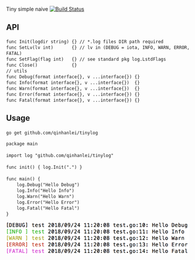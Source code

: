Tiny simple naive [![Build Status](https://travis-ci.org/qinhanlei/tinylog.svg?branch=master)](https://travis-ci.org/qinhanlei/tinylog)

## API
```golang
func Init(logdir string) {} // *.log files DIR path required
func SetLv(lv int)       {} // lv in (DEBUG = iota, INFO, WARN, ERROR, FATAL)
func SetFlag(flag int)   {} // see standard pkg log.LstdFlags
func Close()             {}
// utils
func Debug(format interface{}, v ...interface{}) {}
func Info(format interface{}, v ...interface{})  {}
func Warn(format interface{}, v ...interface{})  {}
func Error(format interface{}, v ...interface{}) {}
func Fatal(format interface{}, v ...interface{}) {}
```

## Usage
`go get github.com/qinhanlei/tinylog`
```golang
package main

import log "github.com/qinhanlei/tinylog"

func init() { log.Init(".") }

func main() {
	log.Debug("Hello Debug")
	log.Info("Hello Info")
	log.Warn("Hello Warn")
	log.Error("Hello Error")
	log.Fatal("Hello Fatal")
}
```
<div align="left"><img width="500" height="90" src="https://raw.githubusercontent.com/qinhanlei/tinylog/master/test.png"/></div>
